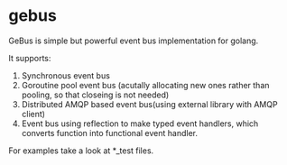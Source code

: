# gebus
GeBus is simple but powerful event bus implementation for golang.

It supports:
1. Synchronous event bus
2. Goroutine pool event bus (acutally allocating new ones rather than pooling, so that closeing is not needed)
3. Distributed AMQP based event bus(using external library with AMQP client)
4. Event bus using reflection to make typed event handlers, which converts function into functional event handler.

For examples take a look at *_test files.